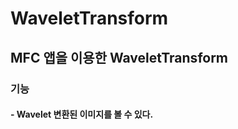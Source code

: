 # WaveletTransform

## MFC 앱을 이용한 WaveletTransform

### 기능
#### - Wavelet 변환된 이미지를 볼 수 있다.
<img src=""></img><br/>
